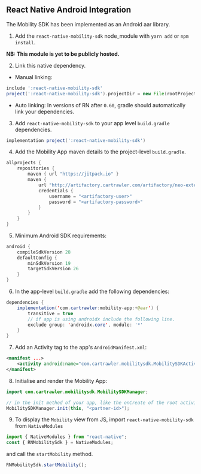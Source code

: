 ## React Native Android Integration

The Mobility SDK has been implemented as an Android aar library.

1.  Add the `react-native-mobility-sdk` node_module with `yarn add` or `npm install`.

**NB: This module is yet to be publicly hosted.**

2. Link this native dependency.

- Manual linking:

```groovy
include ':react-native-mobility-sdk'
project(':react-native-mobility-sdk').projectDir = new File(rootProject.projectDir, '../node_modules/@cartrawler/react-native-mobility-sdk/android')
```

- Auto linking:
  In versions of RN after `0.60`, gradle should automatically link your dependencies.

3. Add `react-native-mobility-sdk` to your app level `build.gradle` dependencies.

```groovy
implementation project(':react-native-mobility-sdk')
```

4. Add the Mobility App maven details to the project-level `build.gradle`.

```java
allprojects {
    repositories {
        maven { url "https://jitpack.io" }
        maven {
            url "http://artifactory.cartrawler.com/artifactory/neo-external"
            credentials {
                username = "<artifactory-user>"
                password = "<artifactory-password>"
            }
        }
    }
}
```

5. Minimum Android SDK requirements:

```java
android {
    compileSdkVersion 28
    defaultConfig {
        minSdkVersion 19
        targetSdkVersion 26
    }
}
```

6. In the app-level `build.gradle` add the following dependencies:

```java
dependencies {
    implementation('com.cartrawler:mobility-app:+@aar') {
        transitive = true
        // if app is using androidx include the following line.
        exclude group: 'androidx.core', module: '*'
    }
}
```

7. Add an Activity tag to the app's `AndroidManifest.xml`:

```xml
<manifest ...>
    <activity android:name="com.cartrawler.mobilitysdk.MobilitySDKActivity"/>
</manifest>
```

8. Initialise and render the Mobility App:

```java
import com.cartrawler.mobilitysdk.MobilitySDKManager;

// in the init method of your app, like the onCreate of the root activity. `this` should be an Android Activity.
MobilitySDKManager.init(this, "<partner-id>");
```

9. To display the `Mobility` view from JS, import `react-native-mobility-sdk` from `NativeModules`

```javascript
import { NativeModules } from "react-native";
const { RNMobilitySdk } = NativeModules;
```

and call the `startMobility` method.

```javascript
RNMobilitySdk.startMobility();
```
